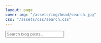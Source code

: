 ```yaml
---
layout: page
cover-img: "/assets/img/head/search.jpg"
css: "/assets/css/search.css"
---
```


<!-- HTML elements for search -->
<input type="text" id="search-input" placeholder="Search blog posts..">
<ul id="results-container"></ul>

<!-- script pointing to jekyll-search.js -->
<script src="{{ site.baseurl }}/assets/js/simple-jekyll-search.js"></script>

<script>
SimpleJekyllSearch({
  searchInput: document.getElementById('search-input'),
  resultsContainer: document.getElementById('results-container'),
  json: '/search.json',
  searchResultTemplate: '<li><a href="{{ site.url }}{url}">{title}</a></br>{info}</br>{preview}</br></br></li>',
  noResultsText: 'Sorry no search result',
  limit: 10,
  fuzzy: false
})
</script>

